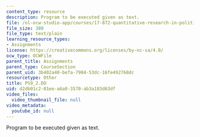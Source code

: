 ```yaml
---
content_type: resource
description: Program to be executed given as text.
file: /ol-ocw-studio-app/courses/17-872-quantitative-research-in-political-science-and-public-policy-spring-2004/d2db01c201eea6a03570ab3a183d63df_PS9_2.DO
file_size: 389
file_type: text/plain
learning_resource_types:
- Assignments
license: https://creativecommons.org/licenses/by-nc-sa/4.0/
ocw_type: OCWFile
parent_title: Assignments
parent_type: CourseSection
parent_uid: 3b402a40-befa-7984-53dc-16fe492768dc
resourcetype: Other
title: PS9_2.DO
uid: d2db01c2-01ee-a6a0-3570-ab3a183d63df
video_files:
  video_thumbnail_file: null
video_metadata:
  youtube_id: null
---
```

Program to be executed given as text.